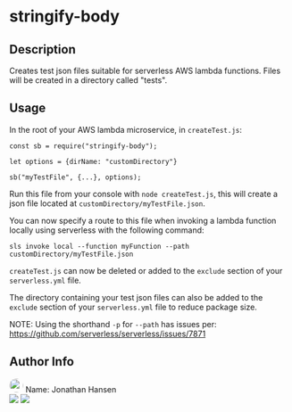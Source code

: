 # stringify-body

## Description <span id="d"></span> 
  Creates test json files suitable for serverless AWS lambda functions. Files will be created in a directory called "tests".
 
## Usage
  In the root of your AWS lambda microservice, in `createTest.js`:

  ```
  const sb = require("stringify-body");

  let options = {dirName: "customDirectory"}

  sb("myTestFile", {...}, options);
  ```

  Run this file from your console with `node createTest.js`, this will create a json file located at `customDirectory/myTestFile.json`.

  You can now specify a route to this file when invoking a lambda function locally using serverless with the following command:

  `sls invoke local --function myFunction --path customDirectory/myTestFile.json`

  `createTest.js` can now be deleted or added to the `exclude` section of your `serverless.yml` file.

  The directory containing your test json files can also be added to the `exclude` section of your `serverless.yml` file to reduce package size.

  NOTE: Using the shorthand `-p` for `--path` has issues per: https://github.com/serverless/serverless/issues/7871
 
## Author Info 
 
<img style='border-radius: 50%;' src="https://avatars.githubusercontent.com/u/58758929?" width="25px" />
 Name: Jonathan Hansen <br>
 <a href="https://github.com/JonathanHansen98"><img src="https://img.shields.io/static/v1?label=Projects&message=Github&color=lightgrey" /></a>
 <a href="mailto:kriah0872@gmail.com"><img src="https://img.shields.io/badge/Contact-Email%20Me!-lightgrey" /></a> <br>
 <br>
 